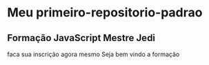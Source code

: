 # Meu primeiro-repositorio-padrao
## Formação JavaScript Mestre Jedi

faca sua inscrição agora mesmo
Seja bem vindo a formação
